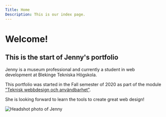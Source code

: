 ```yaml
---
Title: Home
Description: This is our index page.
---
```


Welcome!
==========================

## This is the start of Jenny's portfolio

Jenny is a museum professional and currently a student in web development at Blekinge Tekniska Högskola.

This portfolio was started in the Fall semester of 2020 as part of the module <a href="https://dbwebb.se/kurser/design-v3">"Teknisk webbdesign och användbarhet"</a>.

She is looking forward to learn the tools to create great web design!

<img class="headshot" src="%assets_url%/img/headshot.jpg" alt="Headshot photo of Jenny">